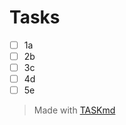 <!-- this file was generated with TASKmd 
git repository : https://github.com/democraz20/taskmd
! DO NOT EDIT THIS FILE MANUALLY !
-->

# Tasks 

 - [ ] 1a
 - [ ] 2b
 - [ ] 3c
 - [ ] 4d
 - [ ] 5e

> Made with [TASKmd](https://github.com/democraz20/taskmd)